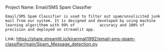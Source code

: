 Project Name: Email/SMS Spam Classifier

    Email/SMS Spam Classifier is used to filter out spam/unsolicited junk mail from our system. It is designed and developed by using machine learning algorithem with 99% of           accuracy and 100% of precision and deployed on streamlit app.
    
Link: https://share.streamlit.io/kiranmali1992/email-sms-spam-classifier/main/Spam_Message_detection.py



    
